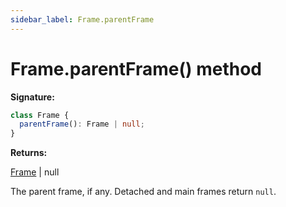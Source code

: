 ```yaml
---
sidebar_label: Frame.parentFrame
---
```


# Frame.parentFrame() method

**Signature:**

```typescript
class Frame {
  parentFrame(): Frame | null;
}
```

**Returns:**

[Frame](./puppeteer.frame.md) \| null

The parent frame, if any. Detached and main frames return `null`.
